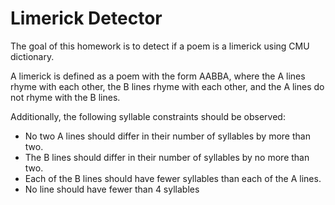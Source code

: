 # Limerick Detector

The goal of this homework is to detect if a poem is a limerick using CMU dictionary.

A limerick is defined as a poem with the form AABBA, where the A lines rhyme with each other, the B lines rhyme with each other, and the A lines do not rhyme with the B lines.

Additionally, the following syllable constraints should be observed:
 * No two A lines should differ in their number of syllables by more than two.
 * The B lines should differ in their number of syllables by no more than two.
 * Each of the B lines should have fewer syllables than each of the A lines.
 * No line should have fewer than 4 syllables
